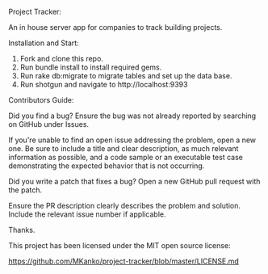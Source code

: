 Project Tracker:

An in house server app for companies to track building projects.

Installation and Start:

1) Fork and clone this repo.
2) Run bundle install to install required gems.
3) Run rake db:migrate to migrate tables and set up the data base.
4) Run shotgun and navigate to http://localhost:9393


Contributors Guide:

Did you find a bug?
Ensure the bug was not already reported by searching on GitHub under Issues.

If you're unable to find an open issue addressing the problem, open a new one. Be sure to include a title and clear description, as much relevant information as possible, and a code sample or an executable test case demonstrating the expected behavior that is not occurring.

Did you write a patch that fixes a bug?
Open a new GitHub pull request with the patch.

Ensure the PR description clearly describes the problem and solution. Include the relevant issue number if applicable.

Thanks.

This project has been licensed under the MIT open source license:

https://github.com/MKanko/project-tracker/blob/master/LICENSE.md








